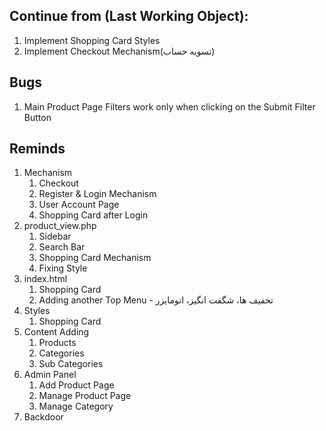 ## Continue from (Last Working Object):
1. Implement Shopping Card Styles
2. Implement Checkout Mechanism(تسویه حساب)


## Bugs
1. Main Product Page Filters work only when clicking on the Submit Filter Button

## Reminds
1. Mechanism
   1. Checkout
   2. Register & Login Mechanism
   3. User Account Page
   4. Shopping Card after Login
2. product_view.php
   1. Sidebar 
   2. Search Bar
   3. Shopping Card Mechanism
   4. Fixing Style
3. index.html
   1. Shopping Card
   2. Adding another Top Menu - تخفیف ها، شگفت انگیز، اتومایزر
4. Styles
   1. Shopping Card
5. Content Adding
   1. Products
   2. Categories
   3. Sub Categories
6. Admin Panel
   1. Add Product Page
   2. Manage Product Page
   3. Manage Category
6. Backdoor